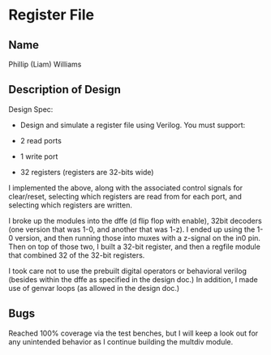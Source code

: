 # Register File
## Name
Phillip (Liam) Williams

## Description of Design
Design Spec:

+ Design and simulate a register file using Verilog. You must support:

+ 2 read ports

+ 1 write port

+ 32 registers (registers are 32-bits wide)

I implemented the above, along with the associated control signals for clear/reset, selecting which registers are read from for each port, and selecting which registers are written. 

I broke up the modules into the dffe (d flip flop with enable), 32bit decoders (one version that was 1-0, and another that was 1-z). I ended up using the 1-0 version, and then running those into muxes with a z-signal on the in0 pin. Then on top of those two, I built a 32-bit register, and then a regfile module that combined 32 of the 32-bit registers. 

I took care not to use the prebuilt digital operators or behavioral verilog (besides within the dffe as specified in the design doc.) In addition, I made use of genvar loops (as allowed in the design doc.)

## Bugs
Reached 100% coverage via the test benches, but I will keep a look out for any unintended behavior as I continue building the multdiv module. 
